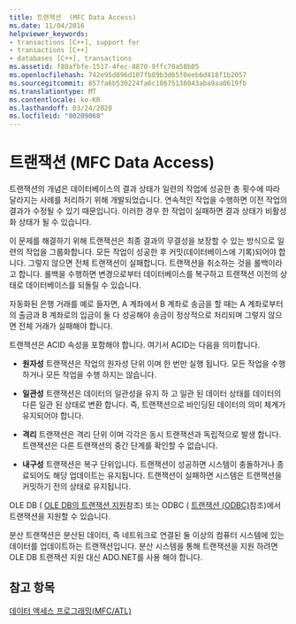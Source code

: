 ```yaml
---
title: 트랜잭션  (MFC Data Access)
ms.date: 11/04/2016
helpviewer_keywords:
- transactions [C++], support for
- transactions [C++]
- databases [C++], transactions
ms.assetid: f80afbfe-1517-4fec-8870-9ffc70a58b05
ms.openlocfilehash: 742e95d896d107fb89b3d65f0eeb6d418f1b2057
ms.sourcegitcommit: 857fa6b530224fa6c18675138043aba9aa0619fb
ms.translationtype: MT
ms.contentlocale: ko-KR
ms.lasthandoff: 03/24/2020
ms.locfileid: "80209068"
---
```

# <a name="transactions--mfc-data-access"></a>트랜잭션  (MFC Data Access)

트랜잭션의 개념은 데이터베이스의 결과 상태가 일련의 작업에 성공한 총 횟수에 따라 달라지는 사례를 처리하기 위해 개발되었습니다. 연속적인 작업을 수행하면 이전 작업의 결과가 수정될 수 있기 때문입니다. 이러한 경우 한 작업이 실패하면 결과 상태가 비활성화 상태가 될 수 있습니다.

이 문제를 해결하기 위해 트랜잭션은 최종 결과의 무결성을 보장할 수 있는 방식으로 일련의 작업을 그룹화합니다. 모든 작업이 성공한 후 커밋(데이터베이스에 기록)되어야 합니다. 그렇지 않으면 전체 트랜잭션이 실패합니다. 트랜잭션을 취소하는 것을 롤백이라고 합니다. 롤백을 수행하면 변경으로부터 데이터베이스를 복구하고 트랜잭션 이전의 상태로 데이터베이스를 되돌릴 수 있습니다.

자동화된 은행 거래를 예로 들자면, A 계좌에서 B 계좌로 송금을 할 때는 A 계좌로부터의 출금과 B 계좌로의 입금이 둘 다 성공해야 송금이 정상적으로 처리되며 그렇지 않으면 전체 거래가 실패해야 합니다.

트랜잭션은 ACID 속성을 포함해야 합니다. 여기서 ACID는 다음을 의미합니다.

- **원자성** 트랜잭션은 작업의 원자성 단위 이며 한 번만 실행 됩니다. 모든 작업을 수행 하거나 모든 작업을 수행 하지는 않습니다.

- **일관성** 트랜잭션은 데이터의 일관성을 유지 하 고 일관 된 데이터 상태를 데이터의 다른 일관 된 상태로 변환 합니다. 즉, 트랜잭션으로 바인딩된 데이터의 의미 체계가 유지되어야 합니다.

- **격리** 트랜잭션은 격리 단위 이며 각각은 동시 트랜잭션과 독립적으로 발생 합니다. 트랜잭션은 다른 트랜잭션의 중간 단계를 확인할 수 없습니다.

- **내구성** 트랜잭션은 복구 단위입니다. 트랜잭션이 성공하면 시스템이 충돌하거나 종료되어도 해당 업데이트는 유지됩니다. 트랜잭션이 실패하면 시스템은 트랜잭션을 커밋하기 전의 상태로 유지됩니다.

OLE DB ( [OLE DB의 트랜잭션 지원](../data/oledb/supporting-transactions-in-ole-db.md)참조) 또는 ODBC ( [트랜잭션 (ODBC)](../data/odbc/transaction-odbc.md)참조)에서 트랜잭션을 지원할 수 있습니다.

분산 트랜잭션은 분산된 데이터, 즉 네트워크로 연결된 둘 이상의 컴퓨터 시스템에 있는 데이터를 업데이트하는 트랜잭션입니다. 분산 시스템을 통해 트랜잭션을 지원 하려면 OLE DB 트랜잭션 지원 대신 ADO.NET를 사용 해야 합니다.

## <a name="see-also"></a>참고 항목

[데이터 액세스 프로그래밍(MFC/ATL)](../data/data-access-programming-mfc-atl.md)
